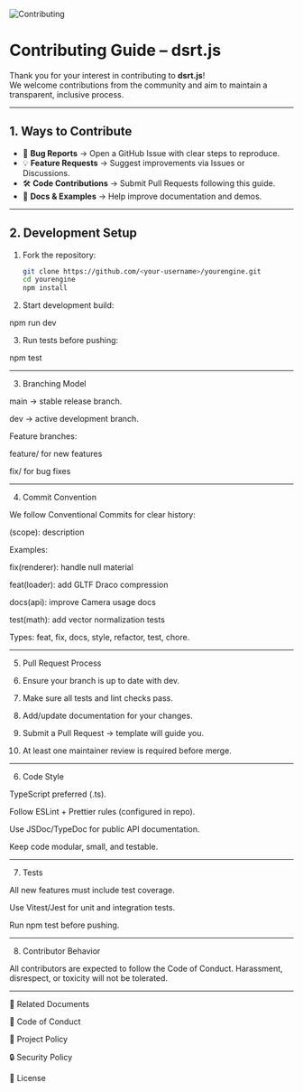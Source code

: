 ![Contributing](https://img.shields.io/badge/Contributions-Welcome-brightgreen.svg)

# Contributing Guide – dsrt.js

Thank you for your interest in contributing to **dsrt.js**!  
We welcome contributions from the community and aim to maintain a transparent, inclusive process.

---

## 1. Ways to Contribute
- 🐛 **Bug Reports** → Open a GitHub Issue with clear steps to reproduce.  
- 💡 **Feature Requests** → Suggest improvements via Issues or Discussions.  
- 🛠️ **Code Contributions** → Submit Pull Requests following this guide.  
- 📖 **Docs & Examples** → Help improve documentation and demos.  

---

## 2. Development Setup
1. Fork the repository:  
   ```bash
   git clone https://github.com/<your-username>/yourengine.git
   cd yourengine
   npm install

2. Start development build:

npm run dev


3. Run tests before pushing:

npm test




---

3. Branching Model

main → stable release branch.

dev → active development branch.

Feature branches:

feature/<name> for new features

fix/<issue> for bug fixes




---

4. Commit Convention

We follow Conventional Commits for clear history:

<type>(scope): description

Examples:

fix(renderer): handle null material

feat(loader): add GLTF Draco compression

docs(api): improve Camera usage docs

test(math): add vector normalization tests


Types: feat, fix, docs, style, refactor, test, chore.


---

5. Pull Request Process

1. Ensure your branch is up to date with dev.


2. Make sure all tests and lint checks pass.


3. Add/update documentation for your changes.


4. Submit a Pull Request → template will guide you.


5. At least one maintainer review is required before merge.




---

6. Code Style

TypeScript preferred (.ts).

Follow ESLint + Prettier rules (configured in repo).

Use JSDoc/TypeDoc for public API documentation.

Keep code modular, small, and testable.



---

7. Tests

All new features must include test coverage.

Use Vitest/Jest for unit and integration tests.

Run npm test before pushing.



---

8. Contributor Behavior

All contributors are expected to follow the Code of Conduct.
Harassment, disrespect, or toxicity will not be tolerated.


---

🔗 Related Documents

📏 Code of Conduct

📘 Project Policy

🔒 Security Policy

📜 License
